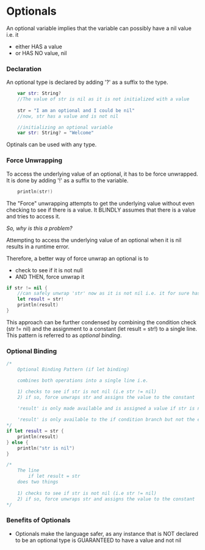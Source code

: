 # Optionals

An optional variable implies that the variable can possibly have a nil value i.e. it
* either HAS a value
* or HAS NO value, nil

### Declaration

An optional type is declared by adding '?' as a suffix to the type.

```swift
	var str: String? 
	//The value of str is nil as it is not initialized with a value
	
	str = "I am an optional and I could be nil"
	//now, str has a value and is not nil
```


```swift
	//initializing an optional variable
	var str: String? = "Welcome"
```

Optinals can be used with any type. 

### Force Unwrapping

To access the underlying value of an optional, it has to be force unwrapped. It is done by adding '!' as a suffix to the variable.

```swift
	println(str!)
```

The "Force" unwrapping attempts to get the underlying value without even checking to see if there is a value. It BLINDLY assumes that there is a value and tries to access it.

<i>So, why is this a problem?</i>

Attempting to access the underlying value of an optional when it is nil results in a runtime error.

Therefore, a better way of force unwrap an optional is to
* check to see if it is not null
* AND THEN, force unwrap it

```swift
if str != nil {
	//can safely unwrap 'str' now as it is not nil i.e. it for sure has an underlying value
	let result = str!
	println(result)
}
```

This approach can be further condensed by combining the condition check (str != nil) and the assignment to a constant (let result = str!) to a single line. This pattern is referred to as <i>optional binding</i>.

### Optional Binding

```swift
/*
	Optional Binding Pattern (if let binding)

	combines both operations into a single line i.e. 

	1) checks to see if str is not nil (i.e str != nil)
	2) if so, force unwraps str and assigns the value to the constant 'result'

	'result' is only made available and is assigned a value if str is not nil 
	
	'result' is only available to the if condition branch but not the else
*/
if let result = str {
	println(result)
} else {
	println("str is nil")
}

/*
	The line 
		if let result = str 
	does two things
	
	1) checks to see if str is not nil (i.e str != nil)
	2) if so, force unwraps str and assigns the value to the constant 'result'
*/
```

### Benefits of Optionals

* Optionals make the language safer, as any instance that is NOT declared to be an optional type is GUARANTEED to have a value and not nil
